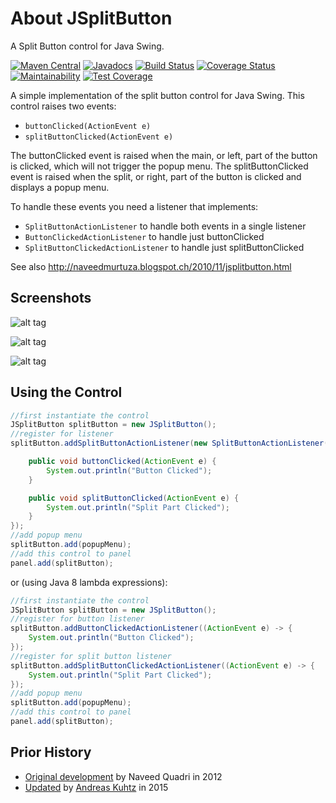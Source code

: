 # About JSplitButton

A Split Button control for Java Swing.

[![Maven Central](https://maven-badges.herokuapp.com/maven-central/com.alexandriasoftware.swing/jsplitbutton/badge.svg)](https://maven-badges.herokuapp.com/maven-central/com.alexandriasoftware.swing/jsplitbutton)
[![Javadocs](https://www.javadoc.io/badge/com.alexandriasoftware.swing/jsplitbutton.svg)](https://www.javadoc.io/doc/com.alexandriasoftware.swing/jsplitbutton)
[![Build Status](https://travis-ci.org/rhwood/jsplitbutton.svg?branch=master)](https://travis-ci.org/rhwood/jsplitbutton)
[![Coverage Status](https://coveralls.io/repos/github/rhwood/jsplitbutton/badge.svg?branch=master)](https://coveralls.io/github/rhwood/jsplitbutton?branch=master)
[![Maintainability](https://api.codeclimate.com/v1/badges/a9870d03476e5f70c721/maintainability)](https://codeclimate.com/github/rhwood/jsplitbutton/maintainability)
[![Test Coverage](https://api.codeclimate.com/v1/badges/a9870d03476e5f70c721/test_coverage)](https://codeclimate.com/github/rhwood/jsplitbutton/test_coverage)

A simple implementation of the split button control for Java Swing. This control raises two events:

* ```buttonClicked(ActionEvent e)```
* ```splitButtonClicked(ActionEvent e)```

The buttonClicked event is raised when the main, or left, part of the button is clicked, which will not trigger the popup menu.
The splitButtonClicked event is raised when the split, or right, part of the button is clicked and displays a popup menu.

To handle these events you need a listener that implements:

* ```SplitButtonActionListener``` to handle both events in a single listener
* ```ButtonClickedActionListener``` to handle just buttonClicked
* ```SplitButtonClickedActionListener``` to handle just splitButtonClicked

See also http://naveedmurtuza.blogspot.ch/2010/11/jsplitbutton.html

## Screenshots

![alt tag](https://raw.github.com/rhwood/jsplitbutton/master/wiki/images/JSplitButton-GTK.png)

![alt tag](https://raw.github.com/rhwood/jsplitbutton/master/wiki/images/JSplitButton-Nimbus.png)

![alt tag](https://raw.github.com/rhwood/jsplitbutton/master/wiki/images/JSplitButton-Metal.png)

## Using the Control

```java
//first instantiate the control
JSplitButton splitButton = new JSplitButton();
//register for listener
splitButton.addSplitButtonActionListener(new SplitButtonActionListener() {

    public void buttonClicked(ActionEvent e) {
        System.out.println("Button Clicked");
    }

    public void splitButtonClicked(ActionEvent e) {
        System.out.println("Split Part Clicked");
    }
});
//add popup menu
splitButton.add(popupMenu);
//add this control to panel
panel.add(splitButton);
```

or (using Java 8 lambda expressions):

```java
//first instantiate the control
JSplitButton splitButton = new JSplitButton();
//register for button listener
splitButton.addButtonClickedActionListener((ActionEvent e) -> {
    System.out.println("Button Clicked");
});
//register for split button listener
splitButton.addSplitButtonClickedActionListener((ActionEvent e) -> {
    System.out.println("Split Part Clicked");
});
//add popup menu
splitButton.add(popupMenu);
//add this control to panel
panel.add(splitButton);
```

## Prior History

* [Original development](http://code.google.com/p/jsplitbutton) by Naveed Quadri in 2012
* [Updated](https://github.com/akuhtz/jsplitbutton) by [Andreas Kuhtz](https://github.com/akuhtz) in 2015
